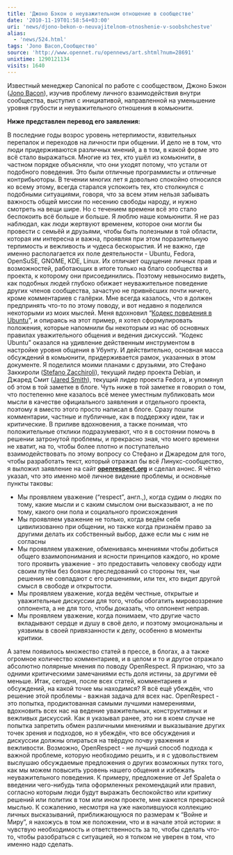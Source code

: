 ```yaml
---
title: 'Джоно Бэкон о неуважительном отношение в сообществе'
date: '2010-11-19T01:58:54+03:00'
uri: 'news/djono-bekon-o-neuvajitelnom-otnoshenie-v-soobshchestve'
alias: 
  - 'news/524.html'
tags: 'Jono Bacon,Сообщество'
source: 'http://www.opennet.ru/opennews/art.shtml?num=28691'
unixtime: 1290121134
visits: 1640
---
```

Известный менеджер Canonical по работе с сообществом, Джоно Бэкон ([Jono Bacon](http://ru.wikipedia.org/wiki/%D0%91%D1%8D%D0%BA%D0%BE%D0%BD,_%D0%94%D0%B6%D0%BE%D0%BD%D0%BE)), изучив проблему личного взаимодействия внутри сообщества, выступил с инициативой, направленной на уменьшение уровня грубости и неуважительного отношения в комьюнити.

**Ниже представлен перевод его заявления:**

В последние годы возрос уровень нетерпимости, язвительных перепалок и переходов на личности при общении. И дело не в том, что люди придерживаются различных мнений, а в том, в какой форме это всё стало выражаться. Многие из тех, кто ушёл из комьюнити, в частном порядке объясняли, что они уходят потому, что устали от подобного поведения. Это были отличные программисты и отличные контрибьюторы. В течении многих лет я довольно спокойно относился ко всему этому, всегда старался успокоить тех, кто столкнулся с подобными ситуациями, говоря, что за всем этим нельзя забывать важность общей миссии по несению свободы народу, и нужно смотреть на вещи шире.  Но с течением времени всё это стало беспокоить всё больше и больше. Я люблю наше комьюнити. Я не раз наблюдал, как люди жертвуют временем, которое они могли бы провести с семьёй и друзьями, чтобы быть полезными в той области, которая им интересна и важна, проявляя при этом поразительную терпимость и вежливость и чудеса бескорыстия. И не важно, где именно располагается их поле деятельности - Ubuntu, Fedora, OpenSuSE, GNOME, KDE, Linux. Их отличает ощущение личных прав и возможностей, работающих в итоге только на благо сообщества и проекта, к которому они присоединились.  Поэтому невыносимо видеть, как подобных людей глубоко обижает неуважительное поведение других членов сообщества, зачастую не привнёсших почти ничего, кроме комментариев с галёрки. Мне всегда казалось, что я должен предпринять что-то по этому поводу, и вот недавно я поделился некоторыми из моих мыслей. Меня вдохновил “[Кодекс поведения в Ubuntu](http://www.ubuntu.com/community/conduct)”, и опираясь на этот пример, я хотел сформулировать положения, которые напомнили бы некоторым из нас об основных правилах уважительного общения и ведения дискуссий.  “Кодекс Ubuntu” оказался на удивление действенным инструментом в настройке уровня общения в Убунту. И действительно, основная масса обсуждений в комьюнити, придерживается рамок, указанных в этом документе. Я поделился моими планами с друзьями, это Стефано Заккироли ([Stefano Zacchiroli](http://upsilon.cc/%7Ezack/)), текущий лидер проекта Debian, и Джаред Смит ([Jared Smith](http://www.jaredsmith.net/about/)), текущий лидер проекта Fedora, и упомянул об этом в той заметке в блоге. Чуть ниже в той заметке я говорил о том, что постепенно мне казалось всё менее уместным публиковать мои мысли в качестве официального заявления и отдельного проекта, поэтому я вместо этого просто написал в блоге. Сразу пошли комментарии, частные и публичные, как в поддержку идеи, так и критические.  В приливе вдохновения, а также понимая, что положительные отклики подразумевают, что я в состоянии помочь в решении затронутой проблемы, и прекрасно зная, что моего времени не хватит, на то, чтобы более плотно и поступательно взаимодействовать по этому вопросу со Стефано и Джаредом для того, чтобы разработать текст, который отражал бы всё Линукс-сообщество, я выложил заявление на сайт **[openrespect.org](http://openrespect.org/)** и сделал анонс. Я чётко указал, что это именно моё личное видение проблемы, и основные пункты таковы: 

*   Мы проявляем уважение (“respect”, англ.,), когда судим о людях по тому, какие мысли и с каким смыслом они высказывают, а не по тому, какого они пола и социального происхождения
*   Мы проявляем уважение не только, когда ведём себя цивилизованно при общении, но также когда признаём право за другими делать их собственный выбор, даже если мы с ним не согласны
*   Мы проявляем уважение, обмениваясь мнениями чтобы добиться общего взаимопонимания и ясности принципов каждого, но кроме того проявить уважение - это предоставить человеку свободу идти своим путём без боязни преследований со стороны тех, чьи решения не совпадают с его решениями, или тех, кто видит другой смысл в свободе и открытости.
*   Мы проявляем уважение, когда ведём честные, открытые и уважительные дискуссии для того, чтобы обогатить мировоззрение оппонента, а не для того, чтобы доказать, что оппонент неправ.
*   Мы проявляем уважение, когда понимаем, что другие часто вкладывают сердце и душу в своё дело, и поэтому эмоциональны и уязвимы в своей привязанности к делу, особенно в моменты критики.

А затем появилось множество статей в прессе, в блогах, а а также огромное количество комментариев, и в целом и то и другое отражало абсолютно полярные мнения по поводу OpenRespect. Я признаю, что за одними критическими замечаниями есть доля истины, за другими её меньше.  Итак, сегодня, после всех статей, комментариев и обсуждений, на какой точке мы находимся? Я всё ещё убеждён, что решение этой проблемы - важная задача для всех нас. OpenRespect - это попытка, продиктованная самыми лучшими намерениями, вдохновить всех нас на ведение уважительных, конструктивных и вежливых дискуссий. Как я указывал ранее, это ни в коем случае не попытка запретить обмен различными мнениями и выказывание других точек зрения и подходов, но я убеждён, что все обсуждения и дискуссии должны опираться на твёрдую почву уважения и вежливости.  Возможно, OpenRespect - не лучший способ подхода к важной проблеме, которую необходимо решить, и я с удовольствием выслушаю обсуждаемые предложения о других возможных путях того, как мы можем повысить уровень нашего общения и избежать неуважительного поведения. К примеру, предложение от Jef Spaleta о введении чего-нибудь типа оформленных рекомендаций или правил, согласно которым люди будут выражать беспокойство или критику решений или политик в том или ином проекте, мне кажется прекрасной мыслью.  К сожалению, несмотря на уже накопившуюся коллекцию личных высказываний,  приближающуюся по размерам к “Войне и Миру”, я нахожусь в том же положении, что и в начале этой истории: я чувствую необходимость и ответственность за то, чтобы сделать что-то, чтобы разобраться с ситуацией, но я толком не уверен в том, что именно надо сделать.
